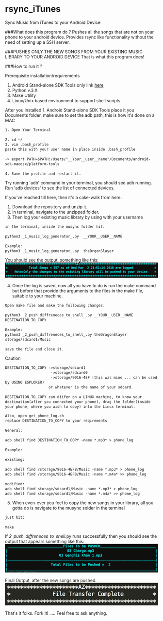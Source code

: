 # rsync_iTunes

Sync Music from iTunes to your Android Device


###What does this program do ?
Pushes all the songs that are not on your phone to your android device. Provides rsync like functionality without the need of setting up a SSH server.

###PUSHES ONLY THE NEW SONGS FROM YOUR EXISTING MUSIC LIBRARY TO YOUR ANDROID DEVICE
That is what this program does!

###How to run it ?

 Prerequisite installation/requirements

 1. Android Stand-alone SDK Tools only link <a href="http://developer.android.com/sdk/installing/index.html">here</a>
 2. Python v.3.X
 3. Make Utility
 4. Linux/Unix based environment to support shell scripts


 After you installed 1. Android Stand-alone SDK Tools place it you Documents folder, make sure to set the adb path, this is how it's done on a MAC
 ```
 1. Open Your Terminal

 2. cd ~/
 3. vim .bash_profile
 paste this with your user name in place inside .bash_profile

 -> export PATH=$PATH:/Users/"__Your__user__name"/Documents/android-sdk-macosx/platform-tools

 4. Save the profile and restart it.

 ```

 Try running 'adb' command in your terminal, you should see adb running.
 Run 'adb devices' to see the list of connected devices.

 If you've reached till here, then it's a cake-walk from here.
 1. Download the repository and unzip it.
 2. In terminal, navigate to the unzipped folder.
 3. Then log your existing music library by using with your username
 ```
 in the terminal, inside the musync folder hit:

 python3 _1_music_log_generator_.py  __YOUR__USER__NAME
 
 Example:
 python3 _1_music_log_generator_.py  theDrgonSlayer
 ```
 You should see the output, something like this:
 <img src="https://github.com/ashvtol/musync/blob/master/images/log.png" width="691px"></img>

 4. Once the log is saved, now all you have to do is run the make command
 but before that provide the arguments to the files in the make file, suitable to your machine.
 ```
 Open make file and make the following changes:
 
 python3 _2_push_diffreneces_to_shell_.py __YOUR__USER__NAME DESTINATION_TO_COPY
 
 Example:
 python3 _2_push_diffreneces_to_shell_.py theDragonSlayer storage/sdcard1/Music

 save the file and close it.
 ```	
 Caution
 ```
 DESTINATION_TO_COPY ->storage/sdcard1 
 					  ->storage/sdcard0
 					  ->storage/9016-4EF (this was mine ... can be used by USING ESPLORER)
 					 or whatever is the name of your sdcard.

 DESTINATION_TO_COPY can diifer on a LINUX machine, to know your destination(after you connected your phone), drag the folder(inside your phone, where you wish to copy) into the Linux terminal.
 ```
 ```
 Also, open get_phone_log.sh
 replace DESTINATION_TO_COPY to your reqirements

General: 

adb shell find DESTINATION_TO_COPY -name *.mp3* > phone_log 

 Example:

 existing:

 adb shell find /storage/9016-4EF8/Music -name *.mp3* > phone_log 
 adb shell find /storage/9016-4EF8/Music -name *.m4a* >> phone_log 

 modified: 
 adb shell find storage/sdcard1/Music -name *.mp3* > phone_log 
 adb shell find storage/sdcard1/Music -name *.m4a* >> phone_log 

 ```

 5. When even-ever you feel to copy the new songs in your library, all you gotta do is
 navigate to the musync solder in the terminal
 ```
 just hit:

 make
 ```
 If _2_push_diffreneces_to_shell_.py runs successfully then you should see the output
 that appears something like this:
 <img src="https://github.com/ashvtol/musync/blob/master/images/terminal.png" width="595px"></img>

 Final Output, after the new songs are pushed:
 <img src="https://github.com/ashvtol/musync/blob/master/images/end.png" width="595px"></img>

 That's it folks. Fork it! ..... 
 Feel free to ask anything.




